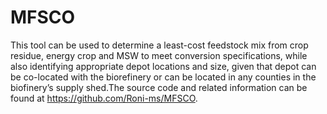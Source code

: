 # MFSCO
This tool can be used to determine a least-cost feedstock mix from crop residue, energy crop and MSW to meet conversion specifications, while also identifying appropriate depot locations and size, given that depot can be co-located with the biorefinery or can be located in any counties in the biofinery’s supply shed.The source code and related information can be found at https://github.com/Roni-ms/MFSCO.
